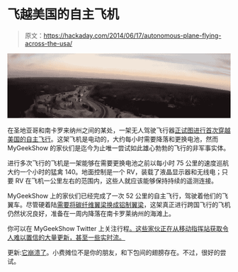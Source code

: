 # 飞越美国的自主飞机

> 原文：<https://hackaday.com/2014/06/17/autonomous-plane-flying-across-the-usa/>

![sky](img/0a35d9ee2c32ed185ccfec869d12cab1.png)

在圣地亚哥和南卡罗来纳州之间的某处，一架无人驾驶飞行器[正试图进行首次穿越美国的自主飞行](http://www.mygeekshow.com/usatrip/)。这架飞机是电动的，大约每小时需要降落和更换电池，然而 MyGeekShow 的家伙们是迄今为止唯一尝试如此雄心勃勃的飞行的非军事实体。

进行多次飞行的飞机是一架能够在需要更换电池之前以每小时 75 公里的速度巡航大约一个小时的猛禽 140。地面控制是一个 RV，装载了液晶显示器和无线电；只要 RV 在飞机一公里左右的范围内，这些人就应该能够保持持续的遥测连接。

MyGeekShow 上的家伙们已经完成了一次 52 公里的自主飞行，驾驶着他们的飞翼车。尽管硬着陆[需要将碳纤维翼梁换成铝制翼梁](https://twitter.com/MyGeekShow/status/478326903959322625)，这架真正进行跨国飞行的飞机仍然状况良好，准备在一周内降落在南卡罗莱纳州的海滩上。

你可以在 MyGeekShow Twitter 上关注行程[。这些家伙正在从移动指挥站获取令人难以置信的大量更新，甚至一些实时流。](https://twitter.com/MyGeekShow)

更新:[它崩溃了](http://www.youtube.com/watch?v=mHwCwheA9z4)。小费摊位不是你的朋友，和下包间的翅膀存在。不过，很好的尝试。